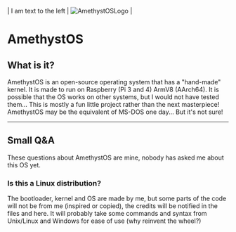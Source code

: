 | I am text to the left  | ![AmethystOSLogo](/img/logo_txt.png) |
# AmethystOS

## What is it?

AmethystOS is an open-source operating system that has a "hand-made" kernel. It is made to run on Raspberry (Pi 3 and 4) ArmV8 (AArch64). It is possible that the OS works on other systems, but I would not have tested them...
This is mostly a fun little project rather than the next masterpiece! AmethystOS may be the equivalent of MS-DOS one day... But it's not sure!

----

## Small Q&A

These questions about AmethystOS are mine, nobody has asked me about this OS yet.

### Is this a Linux distribution?

The bootloader, kernel and OS are made by me, but some parts of the code will not be from me (inspired or copied), the credits will be notified in the files and here.
It will probably take some commands and syntax from Unix/Linux and Windows for ease of use (why reinvent the wheel?)
